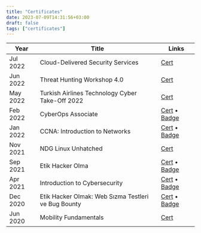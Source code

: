 ```yaml
---
title: "Certificates"
date: 2023-07-09T14:31:56+03:00
draft: false
tags: ["certificates"]
---
```


Year | Title | Links
-----|-------|------
Jul 2022 | Cloud-Delivered Security Services  | [Cert](/img/certificate/ZekeriyaAY_PAN_Certificate_of_Completion.pdf)
Jun 2022 | Threat Hunting Workshop 4.0 | [Cert](/img/certificate/ZekeriyaAY_ThreatHuntingWorkshop.pdf)
May 2022 | Turkish Airlines Technology Cyber Take-Off 2022 | [Cert](/img/certificate/ZekeriyaAY_CyberTakeOff2022.webp)
Feb 2022 | CyberOps Associate | [Cert](/img/certificate/ZekeriyaAY_CyberOps_Associate.pdf) &bullet; [Badge](https://www.credly.com/badges/27f2552f-0828-4b38-b530-14c21e0ad79f)
Jan 2022 | CCNA: Introduction to Networks | [Cert](/img/certificate/ZekeriyaAY_CCNA1_IntroductionToNetworks.pdf) &bullet; [Badge](https://credly.com/badges/c37ea143-d98d-4c5b-a9ef-2af2423a4b1d)
Nov 2021 | NDG Linux Unhatched | [Cert](/img/certificate/ZekeriyaAY_NDGLinuxUnhatched.pdf)
Sep 2021 | Etik Hacker Olma | [Cert](/img/certificate/ZekeriyaAY_EtikHackerOlma.pdf) &bullet; [Badge](https://ude.my/UC-106ed706-5d6c-49b0-93cc-d295aff57e50)
Apr 2021 | Introduction to Cybersecurity | [Cert](/img/certificate/ZekeriyaAY_IntroductionToCybersecurity.pdf) &bullet; [Badge](https://credly.com/badges/cdc52430-9c06-413e-b8d4-90745da4c678)
Dec 2020 | Etik Hacker Olmak: Web Sızma Testleri ve Bug Bounty | [Cert](/img/certificate/ZekeriyaAY_BugBounty.pdf) &bullet; [Badge](https://ude.my/UC-5393cacd-8216-401c-ac28-82a168144020)
Jun 2020 | Mobility Fundamentals | [Cert](/img/certificate/ZekeriyaAY_MobilityFundamentals.pdf)

